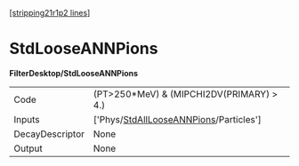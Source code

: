[[stripping21r1p2 lines]](./stripping21r1p2-index)

# StdLooseANNPions

**FilterDesktop/StdLooseANNPions**

|                 |                                                                                                   |
|-----------------|---------------------------------------------------------------------------------------------------|
| Code            | (PT\>250\*MeV) & (MIPCHI2DV(PRIMARY) \> 4.)                                                       |
| Inputs          | ['Phys/[StdAllLooseANNPions](./stripping21r1p2-commonparticles-stdalllooseannpions)/Particles'] |
| DecayDescriptor | None                                                                                              |
| Output          | None                                                                                              |
